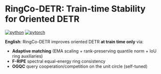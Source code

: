 # RingCo-DETR: Train-time Stability for Oriented DETR 

[![python](https://img.shields.io/badge/Python-3.10+-informational)]()
[![pytorch](https://img.shields.io/badge/PyTorch-2.1+-informational)]()




**English**: RingCo-DETR improves oriented DETR **at train time only** via:
- **Adaptive matching** (EMA scaling + rank-preserving quantile norm + IoU ring auxiliaries)
- **F-RIPE** spectral equal-energy ring consistency
- **OGQC** query cooperation/competition on the unit circle (self-tuned)


